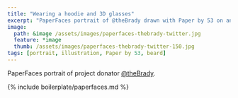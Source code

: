 ```yaml
---
title: "Wearing a hoodie and 3D glasses"
excerpt: "PaperFaces portrait of @theBrady drawn with Paper by 53 on an iPad."
image: 
  path: &image /assets/images/paperfaces-thebrady-twitter.jpg 
  feature: *image
  thumb: /assets/images/paperfaces-thebrady-twitter-150.jpg
tags: [portrait, illustration, Paper by 53, beard]
---
```


PaperFaces portrait of project donator [@theBrady](http://twitter.com/theBrady).

{% include boilerplate/paperfaces.md %}
